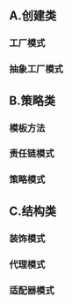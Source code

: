 ## A.创建类

### 工厂模式

### 抽象工厂模式

## B.策略类

### 模板方法

### 责任链模式

### 策略模式

## C.结构类

### 装饰模式

### 代理模式

### 适配器模式



